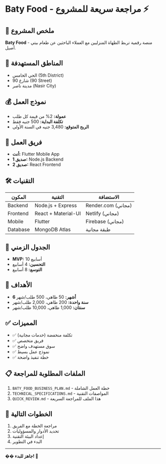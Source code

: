 # Baty Food - مراجعة سريعة للمشروع ⚡

## 🎯 ملخص المشروع

**Baty Food** - منصة رقمية تربط الطهاة المنزليين مع العملاء الباحثين عن طعام بيتي أصيل.

## 📍 المناطق المستهدفة

- الحي الخامس (5th District)
- شارع 90 (90 Street)
- مدينة ناصر (Nasir City)

## 💰 نموذج العمل

- **عمولة:** 2% من قيمة كل طلب
- **تكلفة البداية:** 500 جنيه فقط
- **الربح المتوقع:** 3,480 جنيه في السنة الأولى

## 👥 فريق العمل

- **أنت:** Flutter Mobile App
- **صديق 1:** Node.js Backend
- **صديق 2:** React Frontend

## 🛠️ التقنيات

| المكون   | التقنية             | الاستضافة          |
| -------- | ------------------- | ------------------ |
| Backend  | Node.js + Express   | Render.com (مجاني) |
| Frontend | React + Material-UI | Netlify (مجاني)    |
| Mobile   | Flutter             | Firebase (مجاني)   |
| Database | MongoDB Atlas       | طبقة مجانية        |

## 📅 الجدول الزمني

- **MVP:** 10 أسابيع
- **التحسين:** 4 أسابيع
- **التوسع:** 8 أسابيع

## 🎯 الأهداف

- **6 أشهر:** 50 طاهي، 500 طلب/شهر
- **سنة واحدة:** 200 طاهي، 2,000 طلب/شهر
- **سنتان:** 1,000 طاهي، 10,000 طلب/شهر

## ✅ المميزات

- ✅ تكلفة منخفضة (خدمات مجانية)
- ✅ فريق متخصص
- ✅ سوق مستهدف واضح
- ✅ نموذج عمل بسيط
- ✅ خطة تنفيذ واضحة

## 📋 الملفات المطلوبة للمراجعة

1. `BATY_FOOD_BUSINESS_PLAN.md` - خطة العمل الشاملة
2. `TECHNICAL_SPECIFICATIONS.md` - المواصفات التقنية
3. `QUICK_REVIEW.md` - هذا الملف للمراجعة السريعة

## 🚀 الخطوات التالية

1. مراجعة الخطة مع الفريق
2. تحديد الأدوار والمسؤوليات
3. إعداد البيئة التقنية
4. البدء في التطوير

---

**�� جاهز للبدء! 🎉**
